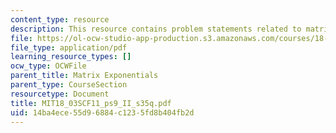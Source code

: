 ```yaml
---
content_type: resource
description: This resource contains problem statements related to matrix exponentials.
file: https://ol-ocw-studio-app-production.s3.amazonaws.com/courses/18-03sc-differential-equations-fall-2011/14ba4ece55d96884c1235fd8b404fb2d_MIT18_03SCF11_ps9_II_s35q.pdf
file_type: application/pdf
learning_resource_types: []
ocw_type: OCWFile
parent_title: Matrix Exponentials
parent_type: CourseSection
resourcetype: Document
title: MIT18_03SCF11_ps9_II_s35q.pdf
uid: 14ba4ece-55d9-6884-c123-5fd8b404fb2d
---
```

